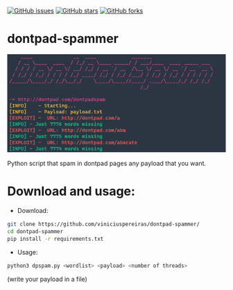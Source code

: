 [![GitHub issues](https://img.shields.io/github/issues/viniciuspereiras/dontpad-spammer)](https://github.com/viniciuspereiras/dontpad-spammer/issues)
[![GitHub stars](https://img.shields.io/github/stars/viniciuspereiras/dontpad-spammer)](https://github.com/viniciuspereiras/dontpad-spammer/stargazers)
[![GitHub forks](https://img.shields.io/github/forks/viniciuspereiras/dontpad-spammer)](https://github.com/viniciuspereiras/dontpad-spammer/network)

# dontpad-spammer
![alt text](https://github.com/viniciuspereiras/dontpad-spammer/blob/main/banner.png)

Python script that spam in dontpad pages any payload that you want.
# Download and usage:
- Download:
```bash
git clone https://github.com/viniciuspereiras/dontpad-spammer/ 
cd dontpad-spammer 
pip install -r requirements.txt
```
- Usage:
```bash
python3 dpspam.py <wordlist> <payload> <number of threads>
```
(write your payload in a file)
